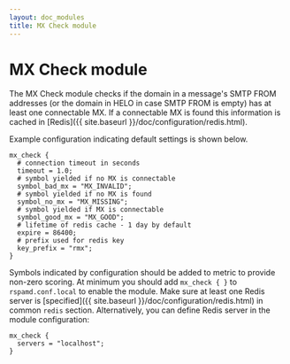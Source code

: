 ```yaml
---
layout: doc_modules
title: MX Check module
---
```


# MX Check module

The MX Check module checks if the domain in a message's SMTP FROM addresses (or the domain in HELO in case SMTP FROM is empty) has at least one connectable MX. If a connectable MX is found this information is cached in [Redis]({{ site.baseurl }}/doc/configuration/redis.html).

Example configuration indicating default settings is shown below.

~~~ucl
mx_check {
  # connection timeout in seconds
  timeout = 1.0;
  # symbol yielded if no MX is connectable
  symbol_bad_mx = "MX_INVALID";
  # symbol yielded if no MX is found
  symbol_no_mx = "MX_MISSING";
  # symbol yielded if MX is connectable
  symbol_good_mx = "MX_GOOD";
  # lifetime of redis cache - 1 day by default
  expire = 86400;
  # prefix used for redis key
  key_prefix = "rmx";
}
~~~

Symbols indicated by configuration should be added to metric to provide non-zero scoring. At minimum you should add `mx_check { }` to `rspamd.conf.local` to enable the module. Make sure at least one Redis server is [specified]({{ site.baseurl }}/doc/configuration/redis.html) in common `redis` section. Alternatively, you can define Redis server in the module configuration:

~~~ucl
mx_check {
  servers = "localhost";
}
~~~
